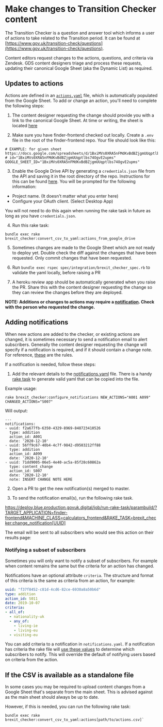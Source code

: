 # Make changes to Transition Checker content

The Transition Checker is a question and answer tool which informs a user of actions to take related to the Transition period. It can be found at [https://www.gov.uk/transition-check/questions](https://www.gov.uk/transition-check/questions).

Content editors request changes to the actions, questions, and criteria via Zendesk. GDS content designers triage and process these requests, updating their canonical Google Sheet (aka the Dynamic List) as required.

## Updates to actions

Actions are defined in an [ `actions.yaml`](https://github.com/alphagov/finder-frontend/blob/master/lib/brexit_checker/actions.yaml) file, which is automatically populated from the  Google Sheet. To add or change an action, you'll need to complete the following steps:

1. The content designer requesting the change should provide you with a link to the canonical Google Sheet. At time or writing, the sheet is located [here](https://docs.google.com/spreadsheets/d/1wIeBTitJVfkWa7oKrGmusIo2r4TsvXVdlne_xG6YjYs/edit?usp=sharing)

2. Make sure you have finder-frontend checked out locally. Create a `.env` file in the root of the finder-frontend repo. Your file should look like this:

```
# EXAMPLE: for given sheet https://docs.google.com/spreadsheets/d/1BxiMVs0XRA5nFMdKvBdBZjgmUUqptlbs74OgvE2upms/edit
# id="1BxiMVs0XRA5nFMdKvBdBZjgmUUqptlbs74OgvE2upms"
GOOGLE_SHEET_ID="1BxiMVs0XRA5nFMdKvBdBZjgmUUqptlbs74OgvE2upms"
```

3. Enable the Google Drive API by generating a `credentials.json` file from the API and saving it in the root directory of the repo.  Instructions for this can be found [here](https://developers.google.com/drive/api/v3/quickstart/ruby#step_1_turn_on_the). You will be prompted for the following information:
  - Project name. (It doesn't matter what you enter here)
  - Configure your OAuth client. (Select Desktop App)

You will not need to do this again when running the rake task in future as long as you have `credentials.json`.

4. Run this rake task:

```
bundle exec rake brexit_checker:convert_csv_to_yaml:actions_from_google_drive
```

5. Sometimes changes are made to the Google Sheet which are not ready to deploy yet. Double check the diff against the changes that have been requested. Only commit changes that have been requested.

6. Run `bundle exec rspec spec/integration/brexit_checker_spec.rb` to validate the yaml locally, before raising a PR

7. A heroku review app should be automatically generated when you raise the PR. Share this with the content designer requesting the change so they can review the changes before they are deployed.

**NOTE: Additions or changes to actions may require a [notification](#adding-notifications). Check with the person who requested the change.**

## Adding notifications

When new actions are added to the checker, or existing actions are changed, it is sometimes necessary to send a notification email to alert subscribers. Generally the content designer requesting the change will specify if a notification is required, and if it should contain a change note. For reference, [these](https://docs.google.com/document/d/1YbXLRJ_FkPDvYPC7e4Nkhm054LqFVydn-KX_Th3yFYw/edit?usp=sharing) are the rules.

If a notification is needed, follow these steps:

1. Add the relevant details to the [notifications.yaml](https://github.com/alphagov/finder-frontend/blob/master/lib/brexit_checker/notifications.yaml) file. There is a handy [rake task](https://github.com/alphagov/finder-frontend/blob/master/lib/tasks/brexit_checker/change_notifications.rake) to generate valid yaml that can be copied into the file.

  Example usage:
  ```
  rake brexit_checker:configure_notifications NEW_ACTIONS="A001 A099" CHANGED_ACTIONS="S007"
  ```

  Will output:

  ```
  ---
  notifications:
  - uuid: f2a677fb-6350-4329-8969-848723410526
    type: addition
    action_id: A001
    date: '2020-12-10'
  - uuid: 56ff9c67-40b4-4c7f-9842-d9503212ff88
    type: addition
    action_id: A099
    date: '2020-12-10'
  - uuid: 71dd9005-06e5-4e40-ac5a-85f28c60862a
    type: content_change
    action_id: S007
    date: '2020-12-10'
    note: INSERT CHANGE NOTE HERE
  ```

2. Open a PR to get the new notification(s) merged to master.

3. To send the notification email(s), run the following rake task.

  https://deploy.blue.production.govuk.digital/job/run-rake-task/parambuild/?TARGET_APPLICATION=finder-frontend&MACHINE_CLASS=calculators_frontend&RAKE_TASK=brexit_checker:change_notification[UUID]

  The email will be sent to all subscribers who would see this action on their results page:

### Notifying a subset of subscribers

Sometimes you will only want to notify a subset of subscribers. For example when content remains the same but the criteria for an action has changed.

Notifications have an optional attribute `criteria`. The structure and format of this criteria is the same as criteria from an action, for example:

```yaml
uuid: "f37f8452-c81d-4cd6-82ce-6930a8a50b6d"
type: addition
action_id: S011
date: 2019-10-07
criteria:
- all_of:
  - nationality-uk
  - any_of:
    - living-ie
    - living-eu
  - visiting-eu
```

You can add criteria to a notification in `notifications.yaml`. If a notification has criteria the rake file will [use these values](https://github.com/alphagov/finder-frontend/blob/0d95a648088e50620810ef5c6830a32a113f3a68/app/lib/brexit_checker/notifications/payload.rb#L10) to determine which subscribers to notify. This will override the default of notifying users based on criteria from the action.

## If the CSV is available as a standalone file
In some cases you may be required to upload content changes from a Google Sheet that's separate from the main sheet. This is advised against as the main sheet should always be up to date.

However, if this is needed, you can run the following rake task:

```
bundle exec rake brexit_checker:convert_csv_to_yaml:actions[path/to/actions.csv]`
```
